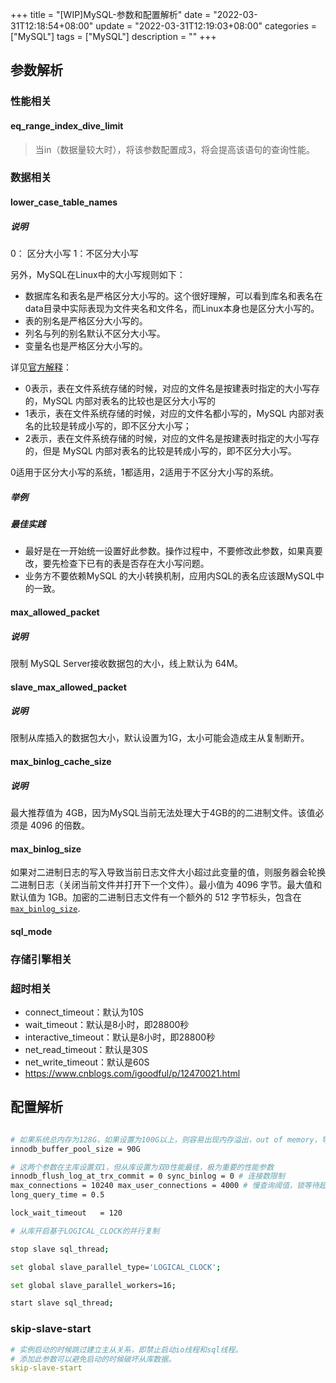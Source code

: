+++
title = "[WIP]MySQL-参数和配置解析"
date = "2022-03-31T12:18:54+08:00"
update = "2022-03-31T12:19:03+08:00"
categories = ["MySQL"]
tags = ["MySQL"]
description = ""
+++

## 参数解析
### 性能相关

#### eq_range_index_dive_limit
> 当in（数据量较大时），将该参数配置成3，将会提高该语句的查询性能。



### 数据相关

#### lower_case_table_names

##### 说明
0： 区分大小写
1：不区分大小写

另外，MySQL在Linux中的大小写规则如下：
- 数据库名和表名是严格区分大小写的。这个很好理解，可以看到库名和表名在data目录中实际表现为文件夹名和文件名，而Linux本身也是区分大小写的。
- 表的别名是严格区分大小写的。
- 列名与列的别名默认不区分大小写。
- 变量名也是严格区分大小写的。

详见[官方解释](https://dev.mysql.com/doc/refman/8.0/en/identifier-case-sensitivity.html)：
- 0表示，表在文件系统存储的时候，对应的文件名是按建表时指定的大小写存的，MySQL 内部对表名的比较也是区分大小写的
-  1表示，表在文件系统存储的时候，对应的文件名都小写的，MySQL 内部对表名的比较是转成小写的，即不区分大小写；
-  2表示，表在文件系统存储的时候，对应的文件名是按建表时指定的大小写存的，但是 MySQL 内部对表名的比较是转成小写的，即不区分大小写。

0适用于区分大小写的系统，1都适用，2适用于不区分大小写的系统。

##### 举例

##### 最佳实践
- 最好是在一开始统一设置好此参数。操作过程中，不要修改此参数，如果真要改，要先检查下已有的表是否存在大小写问题。
- 业务方不要依赖MySQL 的大小转换机制，应用内SQL的表名应该跟MySQL中的一致。

#### max_allowed_packet

##### 说明
限制 MySQL Server接收数据包的大小，线上默认为 64M。

#### slave_max_allowed_packet
##### 说明
限制从库插入的数据包大小，默认设置为1G，太小可能会造成主从复制断开。

#### max_binlog_cache_size
##### 说明
最大推荐值为 4GB，因为MySQL当前无法处理大于4GB的的二进制文件。该值必须是 4096 的倍数。

#### max_binlog_size
如果对二进制日志的写入导致当前日志文件大小超过此变量的值，则服务器会轮换二进制日志（关闭当前文件并打开下一个文件）。最小值为 4096 字节。最大值和默认值为 1GB。加密的二进制日志文件有一个额外的 512 字节标头，包含在 [`max_binlog_size`](https://dev.mysql.com/doc/refman/8.0/en/replication-options-binary-log.html#sysvar_max_binlog_size).
#### sql_mode

### 存储引擎相关

### 超时相关
-   connect_timeout：默认为10S
-   wait_timeout：默认是8小时，即28800秒
-   interactive_timeout：默认是8小时，即28800秒
-   net_read_timeout：默认是30S
-   net_write_timeout：默认是60S
- https://www.cnblogs.com/igoodful/p/12470021.html
## 配置解析

```Bash

# 如果系统总内存为128G，如果设置为100G以上，则容易出现内存溢出，out of memory，导致mysqld被系统重启，日志在/var/log/message中;90G最佳，设置为70到80G，则更安全
innodb_buffer_pool_size = 90G  

# 这两个参数在主库设置双1，但从库设置为双0性能最佳，极为重要的性能参数
innodb_flush_log_at_trx_commit = 0 sync_binlog = 0 # 连接数限制
max_connections = 10240 max_user_connections = 4000 # 慢查询阈值，锁等待超时阈值
long_query_time = 0.5

lock_wait_timeout   = 120

# 从库开启基于LOGICAL_CLOCK的并行复制

stop slave sql_thread;

set global slave_parallel_type='LOGICAL_CLOCK';

set global slave_parallel_workers=16;

start slave sql_thread;
```

### skip-slave-start

```yaml
# 实例启动的时候跳过建立主从关系，即禁止启动io线程和sql线程。
# 添加此参数可以避免启动的时候破坏从库数据。
skip-slave-start
```